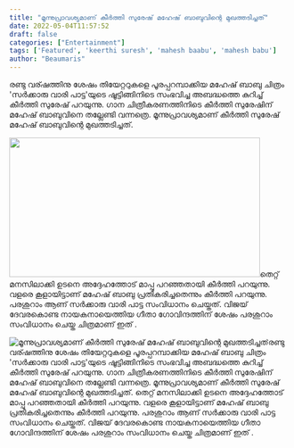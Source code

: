 ```yaml
---
title: "മൂന്നുപ്രാവശ്യമാണ് കീർത്തി സുരേഷ് മഹേഷ് ബാബുവിന്റെ മുഖത്തടിച്ചത്"
date: 2022-05-04T11:57:52
draft: false
categories: ["Entertainment"]
tags: ['Featured', 'keerthi suresh', 'mahesh baabu', 'mahesh babu']
author: "Beaumaris"
---
```


രണ്ടു വര്ഷത്തിനു ശേഷം തിയേറ്ററുകളെ പൂരപ്പറമ്പാക്കിയ മഹേഷ് ബാബു ചിത്രം 'സർക്കാരു വാരി പാട്ട'യുടെ ഷൂട്ടിങ്ങിനിടെ സംഭവിച്ച അബദ്ധത്തെ കുറിച്ച് കീർത്തി സുരേഷ് പറയുന്നു. ഗാന ചിത്രീകരണത്തിനിടെ കീർത്തി സുരേഷിന് മഹേഷ് ബാബുവിനെ തല്ലേണ്ടി വന്നത്രെ. മൂന്നുപ്രാവശ്യമാണ് കീർത്തി സുരേഷ് മഹേഷ് ബാബുവിന്റെ മുഖത്തടിച്ചത്.

<img class="wp-image-332845 aligncenter" src="https://cdn.boolokam.com/articles/2022/05/Mahesh-Babu.jpeg" alt="" width="450" height="250" />തെറ്റ് മനസിലാക്കി ഉടനെ അദ്ദേഹത്തോട് മാപ്പു പറഞ്ഞതായി കീർത്തി പറയുന്നു. വളരെ കൂളായിട്ടാണ് മഹേഷ് ബാബു പ്രതികരിച്ചതെന്നും കീർത്തി പറയുന്നു. പരശുറാം ആണ് സർക്കാരു വാരി പാട്ട സംവിധാനം ചെയ്തത്. വിജയ് ദേവരകൊണ്ട നായകനായെത്തിയ ഗീതാ ഗോവിന്ദത്തിന് ശേഷം പരശുറാം സംവിധാനം ചെയ്ത ചിത്രമാണ് ഇത് .


![മൂന്നുപ്രാവശ്യമാണ് കീർത്തി സുരേഷ് മഹേഷ് ബാബുവിന്റെ മുഖത്തടിച്ചത്](https://cdn.boolokam.com/articles/2022/05/Mahesh-Babu.jpeg)രണ്ടു വര്ഷത്തിനു ശേഷം തിയേറ്ററുകളെ പൂരപ്പറമ്പാക്കിയ മഹേഷ് ബാബു ചിത്രം 'സർക്കാരു വാരി പാട്ട'യുടെ ഷൂട്ടിങ്ങിനിടെ സംഭവിച്ച അബദ്ധത്തെ കുറിച്ച് കീർത്തി സുരേഷ് പറയുന്നു. ഗാന ചിത്രീകരണത്തിനിടെ കീർത്തി സുരേഷിന് മഹേഷ് ബാബുവിനെ തല്ലേണ്ടി വന്നത്രെ. മൂന്നുപ്രാവശ്യമാണ് കീർത്തി സുരേഷ് മഹേഷ് ബാബുവിന്റെ മുഖത്തടിച്ചത്. തെറ്റ് മനസിലാക്കി ഉടനെ അദ്ദേഹത്തോട് മാപ്പു പറഞ്ഞതായി കീർത്തി പറയുന്നു. വളരെ കൂളായിട്ടാണ് മഹേഷ് ബാബു പ്രതികരിച്ചതെന്നും കീർത്തി പറയുന്നു. പരശുറാം ആണ് സർക്കാരു വാരി പാട്ട സംവിധാനം ചെയ്തത്. വിജയ് ദേവരകൊണ്ട നായകനായെത്തിയ ഗീതാ ഗോവിന്ദത്തിന് ശേഷം പരശുറാം സംവിധാനം ചെയ്ത ചിത്രമാണ് ഇത് .
